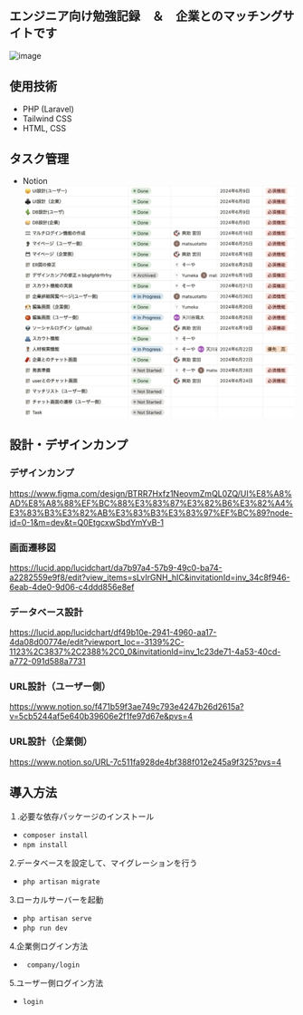 ## エンジニア向け勉強記録　＆　企業とのマッチングサイトです
![image](https://github.com/user-attachments/assets/404afd3a-8960-4ebd-ac06-368ad4a60c06)


## 使用技術
* PHP (Laravel)
* Tailwind CSS
* HTML, CSS

## タスク管理
* Notion
![alt text](image-1.png)

## 設計・デザインカンプ

### デザインカンプ
https://www.figma.com/design/BTRR7Hxfz1NeovmZmQL0ZQ/UI%E8%A8%AD%E8%A8%88%EF%BC%88%E3%83%87%E3%82%B6%E3%82%A4%E3%83%B3%E3%82%AB%E3%83%B3%E3%83%97%EF%BC%89?node-id=0-1&m=dev&t=Q0EtgcxwSbdYmYvB-1

### 画面遷移図
https://lucid.app/lucidchart/da7b97a4-57b9-49c0-ba74-a2282559e9f8/edit?view_items=sLvIrGNH_hIC&invitationId=inv_34c8f946-6eab-4de0-9d06-c4ddd856e8ef

### データベース設計
https://lucid.app/lucidchart/df49b10e-2941-4960-aa17-4da08d00774e/edit?viewport_loc=-3139%2C-1123%2C3837%2C2388%2C0_0&invitationId=inv_1c23de71-4a53-40cd-a772-091d588a7731


### URL設計（ユーザー側）
https://www.notion.so/f471b59f3ae749c793e4247b26d2615a?v=5cb5244af5e640b39606e2f1fe97d67e&pvs=4
### URL設計（企業側）
https://www.notion.so/URL-7c511fa928de4bf388f012e245a9f325?pvs=4





## 導入方法

１.必要な依存パッケージのインストール
 * ```composer install```
 * ```npm install ```

2.データベースを設定して、マイグレーションを行う
 *  ``` php artisan migrate ```

3.ローカルサーバーを起動
* ``` php artisan serve ```
* ``` php run dev ```

4.企業側ログイン方法
* ``` company/login```

5.ユーザー側ログイン方法
* ``` login ```
